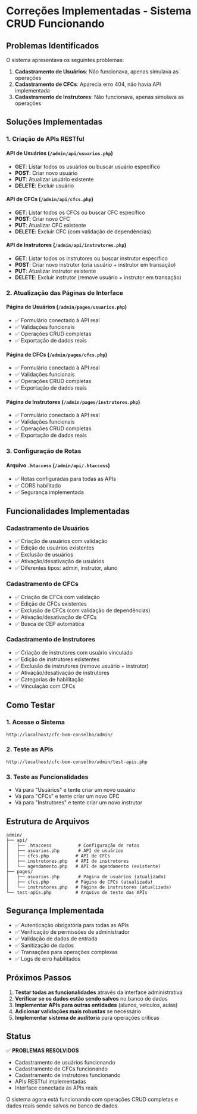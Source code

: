 # Correções Implementadas - Sistema CRUD Funcionando

## Problemas Identificados

O sistema apresentava os seguintes problemas:

1. **Cadastramento de Usuários**: Não funcionava, apenas simulava as operações
2. **Cadastramento de CFCs**: Aparecia erro 404, não havia API implementada
3. **Cadastramento de Instrutores**: Não funcionava, apenas simulava as operações

## Soluções Implementadas

### 1. Criação de APIs RESTful

#### API de Usuários (`/admin/api/usuarios.php`)
- **GET**: Listar todos os usuários ou buscar usuário específico
- **POST**: Criar novo usuário
- **PUT**: Atualizar usuário existente
- **DELETE**: Excluir usuário

#### API de CFCs (`/admin/api/cfcs.php`)
- **GET**: Listar todos os CFCs ou buscar CFC específico
- **POST**: Criar novo CFC
- **PUT**: Atualizar CFC existente
- **DELETE**: Excluir CFC (com validação de dependências)

#### API de Instrutores (`/admin/api/instrutores.php`)
- **GET**: Listar todos os instrutores ou buscar instrutor específico
- **POST**: Criar novo instrutor (cria usuário + instrutor em transação)
- **PUT**: Atualizar instrutor existente
- **DELETE**: Excluir instrutor (remove usuário + instrutor em transação)

### 2. Atualização das Páginas de Interface

#### Página de Usuários (`/admin/pages/usuarios.php`)
- ✅ Formulário conectado à API real
- ✅ Validações funcionais
- ✅ Operações CRUD completas
- ✅ Exportação de dados reais

#### Página de CFCs (`/admin/pages/cfcs.php`)
- ✅ Formulário conectado à API real
- ✅ Validações funcionais
- ✅ Operações CRUD completas
- ✅ Exportação de dados reais

#### Página de Instrutores (`/admin/pages/instrutores.php`)
- ✅ Formulário conectado à API real
- ✅ Validações funcionais
- ✅ Operações CRUD completas
- ✅ Exportação de dados reais

### 3. Configuração de Rotas

#### Arquivo `.htaccess` (`/admin/api/.htaccess`)
- ✅ Rotas configuradas para todas as APIs
- ✅ CORS habilitado
- ✅ Segurança implementada

## Funcionalidades Implementadas

### Cadastramento de Usuários
- ✅ Criação de usuários com validação
- ✅ Edição de usuários existentes
- ✅ Exclusão de usuários
- ✅ Ativação/desativação de usuários
- ✅ Diferentes tipos: admin, instrutor, aluno

### Cadastramento de CFCs
- ✅ Criação de CFCs com validação
- ✅ Edição de CFCs existentes
- ✅ Exclusão de CFCs (com validação de dependências)
- ✅ Ativação/desativação de CFCs
- ✅ Busca de CEP automática

### Cadastramento de Instrutores
- ✅ Criação de instrutores com usuário vinculado
- ✅ Edição de instrutores existentes
- ✅ Exclusão de instrutores (remove usuário + instrutor)
- ✅ Ativação/desativação de instrutores
- ✅ Categorias de habilitação
- ✅ Vinculação com CFCs

## Como Testar

### 1. Acesse o Sistema
```
http://localhost/cfc-bom-conselho/admin/
```

### 2. Teste as APIs
```
http://localhost/cfc-bom-conselho/admin/test-apis.php
```

### 3. Teste as Funcionalidades
- Vá para "Usuários" e tente criar um novo usuário
- Vá para "CFCs" e tente criar um novo CFC
- Vá para "Instrutores" e tente criar um novo instrutor

## Estrutura de Arquivos

```
admin/
├── api/
│   ├── .htaccess          # Configuração de rotas
│   ├── usuarios.php       # API de usuários
│   ├── cfcs.php          # API de CFCs
│   ├── instrutores.php   # API de instrutores
│   └── agendamento.php   # API de agendamento (existente)
├── pages/
│   ├── usuarios.php       # Página de usuários (atualizada)
│   ├── cfcs.php          # Página de CFCs (atualizada)
│   └── instrutores.php   # Página de instrutores (atualizada)
└── test-apis.php         # Arquivo de teste das APIs
```

## Segurança Implementada

- ✅ Autenticação obrigatória para todas as APIs
- ✅ Verificação de permissões de administrador
- ✅ Validação de dados de entrada
- ✅ Sanitização de dados
- ✅ Transações para operações complexas
- ✅ Logs de erro habilitados

## Próximos Passos

1. **Testar todas as funcionalidades** através da interface administrativa
2. **Verificar se os dados estão sendo salvos** no banco de dados
3. **Implementar APIs para outras entidades** (alunos, veículos, aulas)
4. **Adicionar validações mais robustas** se necessário
5. **Implementar sistema de auditoria** para operações críticas

## Status

✅ **PROBLEMAS RESOLVIDOS**
- Cadastramento de usuários funcionando
- Cadastramento de CFCs funcionando  
- Cadastramento de instrutores funcionando
- APIs RESTful implementadas
- Interface conectada às APIs reais

O sistema agora está funcionando com operações CRUD completas e dados reais sendo salvos no banco de dados.
